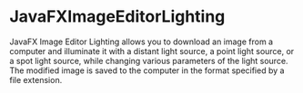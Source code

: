 # JavaFXImageEditorLighting

JavaFX Image Editor Lighting allows you to download an image from a computer and illuminate it with a distant light source, a point light source, or a spot light source, while changing various parameters of the light source. The modified image is saved to the computer in the format specified by a file extension.
